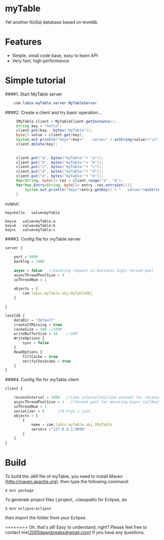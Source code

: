myTable
========

Yet another NoSql database based on leveldb.


Features
========

  * Simple, small code base, easy to learn API
  * Very fast, high performance

  
Simple tutorial
========
####1. Start MyTable server 
```java
	com.lubin.myTable.server.MyTableServer
```

####2. Create a client and try basic operation...
```java
	 IMyTable client = MyTableClient.getInstance();
	 String key = "hello";
	 client.put(key,  bytes("myTable"));
	 byte[] value = client.get(key);
	 System.out.println("key="+key+"	value=" + asString(value)+"\n");
	 client.delete(key);
	 
	 
	 client.put("a", bytes("myTable:"+ "a"));
	 client.put("b", bytes("myTable:"+ "b"));
	 client.put("c", bytes("myTable:"+ "c"));
	 client.put("d", bytes("myTable:"+ "d"));
	 client.put("e", bytes("myTable:"+ "e"));
	 Map<String, byte[]> res = client.range("a", "d");
	 for(Map.Entry<String, byte[]> entry :res.entrySet()){
		 System.out.println("key="+entry.getKey() + "	value="+asString(entry.getValue()));
	 }
```
output:
```
key=hello	value=myTable

key=a	value=myTable:a
key=b	value=myTable:b
key=c	value=myTable:c
```

####3. Config file for myTable server
```javascript
server {
	
	port = 9090
	backlog = 1000
	
	async = false	//handling request in business logic thread pool
	asyncThreadPoolSize = 4
    ioThreadNum = 1   
	
	objects = [
		com.lubin.myTable.obj.MyTableObj
	]

}

leveldb {
	dataDir = "default"
	createIfMissing = true
    cacheSize = 500	//500M
    writeBufferSize = 16	//16M
    WriteOptions {
    	sync = false
    }
    ReadOptions {
    	fillCache = true
    	verifyChecksums = true
    }
}
```


####4. Config file for myTable client
```javascript
client {

	reconnInterval = 1000	//time interval(million second) for reconnecting to server
	asyncThreadPoolSize = 1   //thread pool for excuting Async callback
    ioThreadNum = 2   
    serializer = 0      //0 kryo 1 json
    objects = [ 
		{ 
			name = com.lubin.myTable.obj.IMyTable
			servers ="127.0.0.1:9090"
		}
	]
}
```

Build
========

To build the JAR file of myTable, you need to install Maven (http://maven.apache.org), then type the following command:

    $ mvn package

To generate project files (.project, .classpath) for Eclipse, do

    $ mvn eclipse:eclipse

then import the folder from your Eclipse.


========
Oh, that's all! Easy to understand, right? Please feel free to contact me(2005dawnbreaks@gmail.com) if you have any questions.

